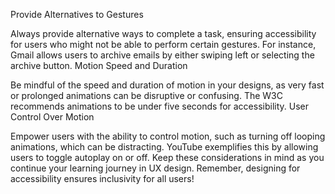 Provide Alternatives to Gestures

Always provide alternative ways to complete a task, ensuring accessibility for users who might not be able to perform certain gestures.
For instance, Gmail allows users to archive emails by either swiping left or selecting the archive button.
Motion Speed and Duration

Be mindful of the speed and duration of motion in your designs, as very fast or prolonged animations can be disruptive or confusing.
The W3C recommends animations to be under five seconds for accessibility.
User Control Over Motion

Empower users with the ability to control motion, such as turning off looping animations, which can be distracting.
YouTube exemplifies this by allowing users to toggle autoplay on or off.
Keep these considerations in mind as you continue your learning journey in UX design. Remember, designing for accessibility ensures inclusivity for all users!